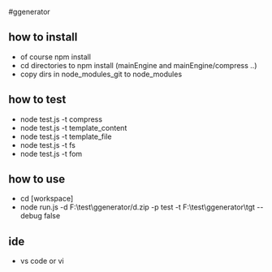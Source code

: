 #ggenerator

## how to install 
* of course  npm install 
* cd directories to npm install (mainEngine and mainEngine/compress ..)
* copy dirs in node_modules_git to node_modules

## how to test 
* node test.js -t compress
* node test.js -t template_content
* node test.js -t template_file
* node test.js -t fs
* node test.js -t fom

## how to use 
* cd [workspace]
* node run.js -d F:\test\ggenerator/d.zip -p test -t F:\test\ggenerator\tgt --debug false

## ide
* vs code or vi 

